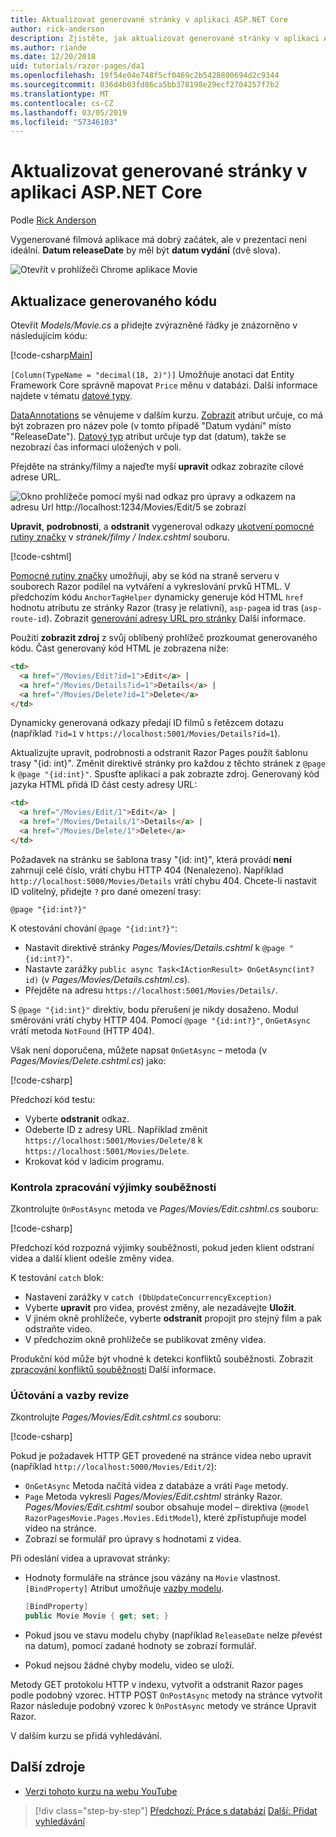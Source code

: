 ```yaml
---
title: Aktualizovat generované stránky v aplikaci ASP.NET Core
author: rick-anderson
description: Zjistěte, jak aktualizovat generované stránky v aplikaci ASP.NET Core.
ms.author: riande
ms.date: 12/20/2018
uid: tutorials/razor-pages/da1
ms.openlocfilehash: 19f54e04e748f5cf0469c2b5428800694d2c9344
ms.sourcegitcommit: 036d4b03fd86ca5bb378198e29ecf2704257f7b2
ms.translationtype: MT
ms.contentlocale: cs-CZ
ms.lasthandoff: 03/05/2019
ms.locfileid: "57346103"
---
```

# <a name="update-the-generated-pages-in-an-aspnet-core-app"></a>Aktualizovat generované stránky v aplikaci ASP.NET Core

Podle [Rick Anderson](https://twitter.com/RickAndMSFT)

Vygenerované filmová aplikace má dobrý začátek, ale v prezentaci není ideální. **Datum releaseDate** by měl být **datum vydání** (dvě slova).

![Otevřít v prohlížeči Chrome aplikace Movie](sql/_static/m55.png)

## <a name="update-the-generated-code"></a>Aktualizace generovaného kódu

Otevřít *Models/Movie.cs* a přidejte zvýrazněné řádky je znázorněno v následujícím kódu:

[!code-csharp[Main](~/tutorials/razor-pages/razor-pages-start/sample/RazorPagesMovie22/Models/MovieDateFixed.cs?name=snippet_1&highlight=12,17)]

`[Column(TypeName = "decimal(18, 2)")]` Umožňuje anotaci dat Entity Framework Core správně mapovat `Price` měnu v databázi. Další informace najdete v tématu [datové typy](/ef/core/modeling/relational/data-types).

[DataAnnotations](/aspnet/mvc/overview/older-versions/mvc-music-store/mvc-music-store-part-6) se věnujeme v dalším kurzu. [Zobrazit](/dotnet/api/microsoft.aspnetcore.mvc.modelbinding.metadata.displaymetadata) atribut určuje, co má být zobrazen pro název pole (v tomto případě "Datum vydání" místo "ReleaseDate"). [Datový typ](/dotnet/api/microsoft.aspnetcore.mvc.dataannotations.internal.datatypeattributeadapter) atribut určuje typ dat (datum), takže se nezobrazí čas informací uložených v poli.

Přejděte na stránky/filmy a najeďte myší **upravit** odkaz zobrazíte cílové adrese URL.

![Okno prohlížeče pomocí myši nad odkaz pro úpravy a odkazem na adresu Url http://localhost:1234/Movies/Edit/5 se zobrazí](~/tutorials/razor-pages/da1/edit7.png)

**Upravit**, **podrobnosti**, a **odstranit** vygeneroval odkazy [ukotvení pomocné rutiny značky](xref:mvc/views/tag-helpers/builtin-th/anchor-tag-helper) v *stránek/filmy / Index.cshtml* souboru.

[!code-cshtml[](~/tutorials/razor-pages/razor-pages-start/snapshot_sample/RazorPagesMovie/Pages/Movies/Index.cshtml?highlight=16-18&range=32-)]

[Pomocné rutiny značky](xref:mvc/views/tag-helpers/intro) umožňují, aby se kód na straně serveru v souborech Razor podílel na vytváření a vykreslování prvků HTML. V předchozím kódu `AnchorTagHelper` dynamicky generuje kód HTML `href` hodnotu atributu ze stránky Razor (trasy je relativní), `asp-page`a id tras (`asp-route-id`). Zobrazit [generování adresy URL pro stránky](xref:razor-pages/index#url-generation-for-pages) Další informace.

Použití **zobrazit zdroj** z svůj oblíbený prohlížeč prozkoumat generovaného kódu. Část generovaný kód HTML je zobrazena níže:

```html
<td>
  <a href="/Movies/Edit?id=1">Edit</a> |
  <a href="/Movies/Details?id=1">Details</a> |
  <a href="/Movies/Delete?id=1">Delete</a>
</td>
```

Dynamicky generovaná odkazy předají ID filmů s řetězcem dotazu (například `?id=1` v `https://localhost:5001/Movies/Details?id=1`).

Aktualizujte upravit, podrobnosti a odstranit Razor Pages použít šablonu trasy "{id: int}". Změnit direktivě stránky pro každou z těchto stránek z `@page` k `@page "{id:int}"`. Spusťte aplikaci a pak zobrazte zdroj. Generovaný kód jazyka HTML přidá ID část cesty adresy URL:

```html
<td>
  <a href="/Movies/Edit/1">Edit</a> |
  <a href="/Movies/Details/1">Details</a> |
  <a href="/Movies/Delete/1">Delete</a>
</td>
```

Požadavek na stránku se šablona trasy "{id: int}", která provádí **není** zahrnují celé číslo, vrátí chybu HTTP 404 (Nenalezeno). Například `http://localhost:5000/Movies/Details` vrátí chybu 404. Chcete-li nastavit ID volitelný, přidejte `?` pro dané omezení trasy:

 ```cshtml
@page "{id:int?}"
```

K otestování chování `@page "{id:int?}"`:

* Nastavit direktivě stránky *Pages/Movies/Details.cshtml* k `@page "{id:int?}"`.
* Nastavte zarážky `public async Task<IActionResult> OnGetAsync(int? id)` (v *Pages/Movies/Details.cshtml.cs*).
* Přejděte na adresu `https://localhost:5001/Movies/Details/`.

S `@page "{id:int}"` direktiv, bodu přerušení je nikdy dosaženo. Modul směrování vrátí chyby HTTP 404. Pomocí `@page "{id:int?}"`, `OnGetAsync` vrátí metoda `NotFound` (HTTP 404).

Však není doporučena, můžete napsat `OnGetAsync` – metoda (v *Pages/Movies/Delete.cshtml.cs*) jako:

[!code-csharp[](~/tutorials/razor-pages/razor-pages-start/sample/RazorPagesMovie22/Pages/Movies/Delete.cshtml.cs?name=snippet)]

Předchozí kód testu:

* Vyberte **odstranit** odkaz.
* Odeberte ID z adresy URL. Například změnit `https://localhost:5001/Movies/Delete/8` k `https://localhost:5001/Movies/Delete`.
* Krokovat kód v ladicím programu.

### <a name="review-concurrency-exception-handling"></a>Kontrola zpracování výjimky souběžnosti

Zkontrolujte `OnPostAsync` metoda ve *Pages/Movies/Edit.cshtml.cs* souboru:

[!code-csharp[](~/tutorials/razor-pages/razor-pages-start/sample/RazorPagesMovie22/Pages/Movies/Edit.cshtml.cs?name=snippet)]

Předchozí kód rozpozná výjimky souběžnosti, pokud jeden klient odstraní videa a další klient odešle změny videa.

K testování `catch` blok:

* Nastavení zarážky v `catch (DbUpdateConcurrencyException)`
* Vyberte **upravit** pro videa, provést změny, ale nezadávejte **Uložit**.
* V jiném okně prohlížeče, vyberte **odstranit** propojit pro stejný film a pak odstraňte video.
* V předchozím okně prohlížeče se publikovat změny videa.

Produkční kód může být vhodné k detekci konfliktů souběžnosti. Zobrazit [zpracování konfliktů souběžnosti](xref:data/ef-rp/concurrency) Další informace.

### <a name="posting-and-binding-review"></a>Účtování a vazby revize

Zkontrolujte *Pages/Movies/Edit.cshtml.cs* souboru:

[!code-csharp[](~/tutorials/razor-pages/razor-pages-start/snapshot_sample/RazorPagesMovie/Pages/Movies/Edit21.cshtml.cs?name=snippet2)]

Pokud je požadavek HTTP GET provedené na stránce videa nebo upravit (například `http://localhost:5000/Movies/Edit/2`):

* `OnGetAsync` Metoda načítá videa z databáze a vrátí `Page` metody. 
* `Page` Metoda vykreslí *Pages/Movies/Edit.cshtml* stránky Razor. *Pages/Movies/Edit.cshtml* soubor obsahuje model – direktiva (`@model RazorPagesMovie.Pages.Movies.EditModel`), které zpřístupňuje model video na stránce.
* Zobrazí se formulář pro úpravy s hodnotami z videa.

Při odeslání videa a upravovat stránky:

* Hodnoty formuláře na stránce jsou vázány na `Movie` vlastnost. `[BindProperty]` Atribut umožňuje [vazby modelu](xref:mvc/models/model-binding).

  ```csharp
  [BindProperty]
  public Movie Movie { get; set; }
  ```

* Pokud jsou ve stavu modelu chyby (například `ReleaseDate` nelze převést na datum), pomocí zadané hodnoty se zobrazí formulář.
* Pokud nejsou žádné chyby modelu, video se uloží.

Metody GET protokolu HTTP v indexu, vytvořit a odstranit Razor pages podle podobný vzorec. HTTP POST `OnPostAsync` metody na stránce vytvořit Razor následuje podobný vzorec k `OnPostAsync` metody ve stránce Upravit Razor.

V dalším kurzu se přidá vyhledávání.

## <a name="additional-resources"></a>Další zdroje

* [Verzi tohoto kurzu na webu YouTube](https://youtu.be/yLnnleREMtQ)

> [!div class="step-by-step"]
> [Předchozí: Práce s databází](xref:tutorials/razor-pages/sql)
> [Další: Přidat vyhledávání](xref:tutorials/razor-pages/search)
